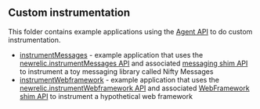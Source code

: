 ## Custom instrumentation
This folder contains example applications using the [Agent API](https://newrelic.github.io/node-newrelic/API.html) to do custom instrumentation.

 * [instrumentMessages](./instrument-messages) - example application that uses the [newrelic.instrumentMessages API](https://newrelic.github.io/node-newrelic/API.html#instrumentMessages) and associated [messaging shim API](https://newrelic.github.io/node-newrelic/MessageShim.html) to instrument a toy messaging library called Nifty Messages
 * [instrumentWebframework](./instrument-webframework ) - example application that uses the [newrelic.instrumentWebframework API](https://newrelic.github.io/node-newrelic/API.html#instrumentWebframework) and associated [WebFramework shim API](https://newrelic.github.io/node-newrelic/WebFrameworkShim.html) to instrument a hypothetical web framework 
